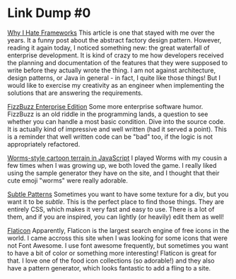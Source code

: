 # Link Dump #0

[Why I Hate Frameworks](http://discuss.joelonsoftware.com/default.asp?joel.3.219431.12) This article is one that stayed with me over the years. It a funny post about the abstract factory design pattern. However, reading it again today, I noticed something new: the great waterfall of enterprise development. It is kind of crazy to me how developers received the planning and documentation of the features that they were supposed to write before they actually wrote the thing. I am not against architecture, design patterns, or Java in general - in fact, I quite like those things! But I would like to exercise my creativity as an engineer when implementing the solutions that are answering the requirements. 

[FizzBuzz Enterprise Edition](https://github.com/EnterpriseQualityCoding/FizzBuzzEnterpriseEdition) Some more enterprise software humor. FizzBuzz is an old riddle in the programming lands, a question to see whether you can handle a most basic condition. Dive into the source code. It is actually kind of impressive and well written (had it served a point). This is a reminder that well written code can be "bad" too, if the logic is not appropriately refactored.  

[Worms-style cartoon terrain in JavaScript](https://juliango202.com/terrainver/?terrain=eyJ3IjoxNDM5LCJzZWVkIjowLjA5MDg0NDEyMDQ4OTU1MzgxLCJub2lzZSI6MzIsInR5cGUiOiJ0eXBlLTEiLCJjaGFyYXMiOjl9) I played Worms with my cousin a few times when I was growing up, we both loved the game. I really liked using the sample generator they have on the site, and I thought that their cute emoji "worms" were really adorable. 

[Subtle Patterns](https://www.toptal.com/designers/subtlepatterns/) Sometimes you want to have some texture for a div, but you want it to be *subtle*. This is the perfect place to find those things. They are entirely CSS, which makes it very fast and easy to use. There is a lot of them, and if you are inspired, you can lightly (or heavily) edit them as well!

[Flaticon](https://www.flaticon.com/) Apparently, Flaticon is the largest search engine of free icons in the world. I came accross this site when I was looking for some icons that were not Font Awesome. I use font awesome frequently, but sometimes you want to have a bit of color or something more interesting! Flaticon is great for that. I love one of the food icon collections (so adorable!) and they also have a pattern generator, which looks fantastic to add a fling to a site. 